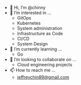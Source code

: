 - 👋 Hi, I’m @chinny
- 👀 I’m interested in ...
  - GitOps
  - Kubernetes
  - System administration
  - Infrastructure as Code
  - CI/CD
  - System Design
- 🌱 I’m currently learning ...
  - Go
- 💞️ I’m looking to collaborate on ...
  - Cloud engineering projects
- 📫 How to reach me ...
  - jeffreychin89@gmail.com

<!---
chinny/chinny is a ✨ special ✨ repository because its `README.md` (this file) appears on your GitHub profile.
You can click the Preview link to take a look at your changes.
--->
